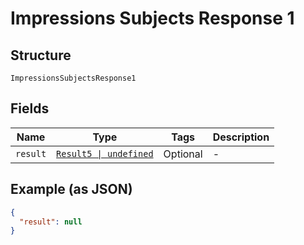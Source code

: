
# Impressions Subjects Response 1

## Structure

`ImpressionsSubjectsResponse1`

## Fields

| Name | Type | Tags | Description |
|  --- | --- | --- | --- |
| `result` | [`Result5 \| undefined`](../../doc/models/result-5.md) | Optional | - |

## Example (as JSON)

```json
{
  "result": null
}
```

